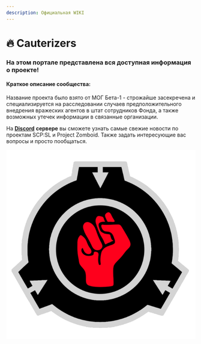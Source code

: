 ```yaml
---
description: Официальная WIKI
---
```


# 🔥 Cauterizers

### На этом портале представлена вся доступная информация о проекте!

#### Краткое описание сообщества:

Название проекта было взято от МОГ Бета-1 - строжайше засекречена и специализируется на расследовании случаев предположительного внедрения вражеских агентов в штат сотрудников Фонда, а также возможных утечек информации в связанные организации.

На [**Discord**](https://discord.com/invite/376sEKP2tX) **сервере** вы сможете узнать самые свежие новости по проектам SCP:SL и Project Zomboid. Также задать интересующие вас вопросы и просто пообщаться.

![](<.gitbook/assets/Discord Logo.png>)
